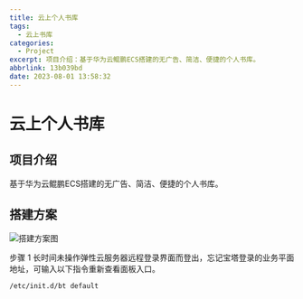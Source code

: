 ```yaml
---
title: 云上个人书库
tags:
  - 云上书库
categories:
  - Project
excerpt: 项目介绍：基于华为云鲲鹏ECS搭建的无广告、简洁、便捷的个人书库。
abbrlink: 13b039bd
date: 2023-08-01 13:58:32
---
```


# 云上个人书库

## 项目介绍

基于华为云鲲鹏ECS搭建的无广告、简洁、便捷的个人书库。

## 搭建方案

![搭建方案图](https://cdn.jsdelivr.net/gh/wl2o2o/blogCdn/img/202308141150924.png)





步骤 1  长时间未操作弹性云服务器远程登录界面而登出，忘记宝塔登录的业务平面地址，可输入以下指令重新查看面板入口。

```shell
/etc/init.d/bt default
```

